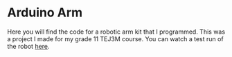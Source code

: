 # Arduino Arm
Here you will find the code for a robotic arm kit that I programmed. This was a project I made for my grade 11 TEJ3M course. You can watch a test run of the robot [here](https://youtu.be/tdjuVL3KxDM).
